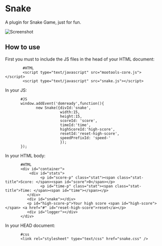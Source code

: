 Snake
=====

A plugin for Snake Game, just for fun.

![Screenshot](http://farm6.static.flickr.com/5083/5333901742_a2097a5b33.jpg)

How to use
----------

First you must to include the JS files in the head of your HTML document:

            #HTML
            <script type="text/javascript" src="mootools-core.js"></script>
            <script type="text/javascript" src="snake.js"></script>

In your JS:
          
           #JS
           window.addEvent('domready',function(){
                  new Snake({divId:'snake', 
                             width:15, 
                             height:15, 
                             scoreId: 'score', 
                             timeId:'time', 
                             highScoreId:'high-score', 
                             resetId:'reset-high-score', 
                             speedPrefixId: 'speed-'
                             });
           });  

In your HTML body:

           #HTML
           <div id="container">
               <div id="stats">
                    <p id="score-p" class="stat"><span class="stat-title">Score: </span><span id="score">0</span></p>
                    <p id="time-p" class="stat"><span class="stat-title">Time: </span><span id="time"></span></p>
              </div>
              <div id="snake"></div>
              <p id="high-score-p">Your high score <span id="high-score"></span> <a href="#" id="reset-high-score">reset</a></p> 
              <div id="logger"></div>
           </div>

In your HEAD document:

           #css  
           <link rel="stylesheet" type="text/css" href="snake.css" />

